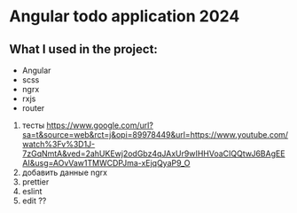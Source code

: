 # Angular todo application 2024

## What I used in the project:
- Angular
- scss
- ngrx
- rxjs
- router

1. тесты https://www.google.com/url?sa=t&source=web&rct=j&opi=89978449&url=https://www.youtube.com/watch%3Fv%3D1J-7zGqNmtA&ved=2ahUKEwj2odGbz4qJAxUr9wIHHVoaCIQQtwJ6BAgEEAI&usg=AOvVaw1TMWCDPJma-xEjqQyaP9_O
2. добавить данные ngrx
4. prettier
5. eslint
6. edit ??
